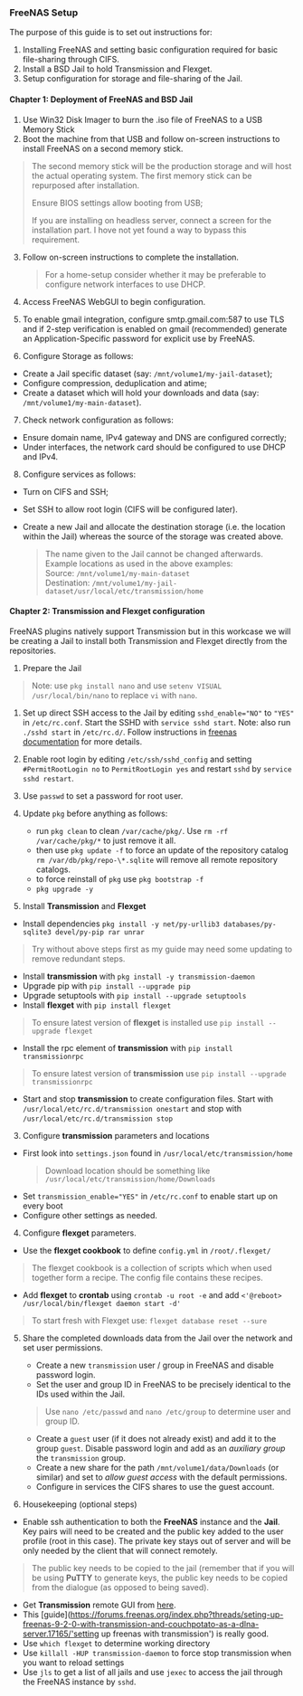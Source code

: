 ### FreeNAS Setup ###

The purpose of this guide is to set out instructions for:
1.  Installing FreeNAS and setting basic configuration required for
    basic file-sharing through CIFS.
2.  Install a BSD Jail to hold Transmission and Flexget.
3.  Setup configuration for storage and file-sharing of the Jail.

#### Chapter 1: Deployment of FreeNAS and BSD Jail ####

1.  Use Win32 Disk Imager to burn the .iso file of FreeNAS to a USB
    Memory Stick
2.  Boot the machine from that USB and follow on-screen instructions to
    install FreeNAS on a second memory stick.
>The second memory stick will be the production storage and will host the actual operating system. The first memory stick can be repurposed after installation.
>
>Ensure BIOS settings allow booting from USB;
>
>If you are installing on headless server, connect a screen for the installation part. I hove not yet found a way to bypass this requirement.

3.  Follow on-screen instructions to complete the installation.

    > For a home-setup consider whether it may be preferable to configure network interfaces to use DHCP.

4.  Access FreeNAS WebGUI to begin configuration.
5.  To enable gmail integration, configure smtp.gmail.com:587 to use TLS
    and if 2-step verification is enabled on gmail (recommended)
    generate an Application-Specific password for explicit use
    by FreeNAS.
6.  Configure Storage as follows:
  * Create a Jail specific dataset (say: ``/mnt/volume1/my-jail-dataset``);
  * Configure compression, deduplication and atime;
  * Create a dataset which will hold your downloads and data (say: ``/mnt/volume1/my-main-dataset``).

7. Check network configuration as follows:
 * Ensure domain name, IPv4 gateway and DNS are configured correctly;
 * Under interfaces, the network card should be configured to use DHCP and IPv4.

8. Configure services as follows:  
 * Turn on CIFS and SSH;
 * Set SSH to allow root login (CIFS will be configured later).
 * Create a new Jail and allocate the destination storage (i.e. the location within the Jail) whereas the source of the storage was created above.

    > The name given to the Jail cannot be changed afterwards. Example locations as used in the above examples:  
    > Source: ``/mnt/volume1/my-main-dataset``  
    > Destination: ``/mnt/volume1/my-jail-dataset/usr/local/etc/transmission/home``

#### Chapter 2: Transmission and Flexget configuration ####
FreeNAS plugins natively support Transmission but in this workcase we will be creating a Jail to install both Transmission and Flexget directly from the repositories.

1.  Prepare the Jail
>Note: use ``pkg install nano`` and use ``setenv VISUAL /usr/local/bin/nano`` to replace ``vi`` with ``nano``.  

  1. Set up direct SSH access to the Jail by editing ``sshd_enable="NO"`` to ``"YES"`` in ``/etc/rc.conf``. Start the SSHD with ``service sshd start``. Note: also run ``./sshd start`` in ``/etc/rc.d/``. Follow instructions in [freenas documentation](http://doc.freenas.org/9.3/freenas_jails.html#accessing-a-jail-using-ssh "instructions to accessing-a-jail-using-ssh") for more details.

  2. Enable root login by editing ``/etc/ssh/sshd_config`` and setting ``#PermitRootLogin no`` to ``PermitRootLogin yes`` and restart ``sshd`` by ``service sshd restart``.

  3. Use ``passwd`` to set a password for root user.

  4. Update ``pkg`` before anything as follows:  
     * run ``pkg clean`` to clean ``/var/cache/pkg/``. Use ``rm -rf /var/cache/pkg/*`` to just remove it all.
     * then use ``pkg update -f`` to force an update of the repository catalog ``rm /var/db/pkg/repo-\*.sqlite`` will remove all remote repository catalogs.
     * to force reinstall of ``pkg`` use ``pkg bootstrap -f ``
     * ``pkg upgrade -y``

2. Install **Transmission** and **Flexget**

 * Install dependencies ``pkg install -y net/py-urllib3 databases/py-sqlite3 devel/py-pip rar unrar``
 > Try without above steps first as my guide may need some updating to remove redundant steps.
 * Install **transmission** with ``pkg install -y transmission-daemon``
 * Upgrade pip with ``pip install --upgrade pip``
 * Upgrade setuptools with  ``pip install --upgrade setuptools``
 * Install **flexget** with ``pip install flexget``
 > To ensure latest version of **flexget** is installed use ``pip install --upgrade flexget``
 * Install the rpc element of **transmission** with ``pip install transmissionrpc``
 > To ensure latest version of **transmission** use ``pip install --upgrade transmissionrpc``
 * Start and stop **transmission** to create configuration files. Start with ``/usr/local/etc/rc.d/transmission onestart`` and stop with ``/usr/local/etc/rc.d/transmission stop``

3. Configure **transmission** parameters and locations
 * First look into ``settings.json`` found in ``/usr/local/etc/transmission/home``
    > Download location should be something like ``/usr/local/etc/transmission/home/Downloads``
 * Set ``transmission_enable="YES"`` in ``/etc/rc.conf`` to enable start up on every boot
 * Configure other settings as needed.

4. Configure **flexget** parameters.
 * Use the **flexget cookbook** to define ``config.yml`` in ``/root/.flexget/``
 > The flexget cookbook is a collection of scripts which when used together form a recipe. The config file contains these recipes.
 * Add **flexget** to **crontab** using ``crontab -u root -e`` and add ``<'@reboot> /usr/local/bin/flexget daemon start -d'``
> To start fresh with Flexget use: ``flexget database
    reset --sure``

5. Share the completed downloads data from the Jail over the network and set user permissions.
    * Create a new ``transmission`` user / group in FreeNAS and disable password login.
    * Set the user and group ID in FreeNAS to be precisely identical to the IDs used within the Jail.
    > Use ``nano /etc/passwd`` and ``nano /etc/group`` to determine user and group ID.
    * Create a ``guest`` user (if it does not already exist) and add it to the group ``guest``. Disable password login and add as an _auxiliary group_ the ``transmission`` group.
    * Create a new share for the path ``/mnt/volume1/data/Downloads`` (or similar) and set to _allow guest access_ with the default permissions.
    * Configure in services the CIFS shares to use the guest account.

6. Housekeeping (optional steps)
 * Enable ssh authentication to both the **FreeNAS** instance and the **Jail**. Key pairs will need to be created and the public key added to the user profile (root in this case). The private key stays out of server and will be only needed by the client that will connect remotely.
 > The public key needs to be copied to the jail (remember that if you will be using **PuTTY** to generate keys, the public key needs to be copied from the dialogue (as opposed to being saved).
 * Get **Transmission** remote GUI from [here](https://code.google.com/p/transmisson-remote-gui/ 'the best remote for transmission').
 * This [guide](https://forums.freenas.org/index.php?threads/seting-up-freenas-9-2-0-with-transmission-and-couchpotato-as-a-dlna-server.17165/'setting up freenas with transmission') is really good.
 * Use ``which flexget`` to determine working directory
 * Use ``killall -HUP transmission-daemon`` to force stop transmission when you want to reload settings
 * Use ``jls`` to get a list of all jails and use ``jexec`` to access the jail through the FreeNAS instance by ``sshd``.

